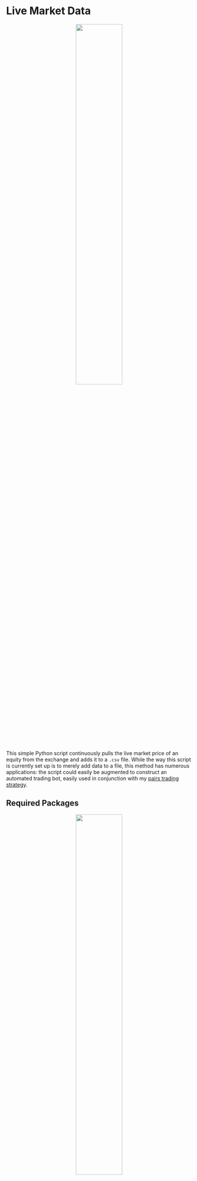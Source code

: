 # Live Market Data

<p align="center">
<img src = "https://github.com/ldwhite/Live_Market_Data/blob/main/images/stock_market.gif" style = "width:50%" />
</p>

This simple Python script continuously pulls the live market price of an equity from the exchange and adds it to a <code>.csv</code> file. While the way this script is currently set up is to merely add data to a file, this method has numerous applications: the script could easily be augmented to construct an automated trading bot, easily used in conjunction with my [pairs trading strategy](https://github.com/ldwhite/PairsTrading).

## Required Packages

<p align="center">
<img src = "https://github.com/ldwhite/Live_Market_Data/blob/main/images/packages.png" style = "width:50%" />
</p>

Whenever you're dealing with the DataFrame, the first package you'll want to load is <code>pandas</code>. Next, we load the <code>time</code> and <code>datetime</code> packages, as these will allow us to pull the time at which the live stock quote was gathered. Finally, we load the <code>yahoo_fin</code> package, which allows us to pull the live price of our desired stock as well as the <code>csv</code> package which allows us to continuously update the <code>.csv</code> file that is containing our stock prices.

## Setting up the Database

<p align="center">
<img src = "https://github.com/ldwhite/Live_Market_Data/blob/main/images/setup.png" style = "width:50%" />
</p>

To make this script easily implemented with the stock of your choice, the ticker is input by the user. Next, we create the <code>price</code> and <code>now</code> variables which will list our live stock data and time. We then construct a dictionary containing only the pricing data, which is then used to create our DataFrame, using the time at which the stock price was quoted as the index.

## Gathering the Live Data

<p align="center">
<img src = "https://github.com/ldwhite/Live_Market_Data/blob/main/images/execution.png" style = "width:50%" />
</p>

We then export the DataFrame to a <code>.csv</code> file and create a function called <code>save_data()</code> which appends the existing <code>.csv</code> file with the new stock price. We then continuously pull the live stock price, calling our <code>save_data()</code> function to add this new data to our <code>.csv</code> file, and specify that we want the price quotes to be pulled every 10 seconds with <code>time.sleep(10)</code>.

